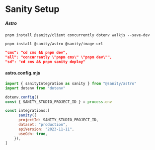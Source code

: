 # Sanity Setup

##### Astro

```console
pnpm install @sanity/client concurrently dotenv walkjs --save-dev
```

```console
pnpm install @sanity/astro @sanity/image-url
```

```json
"cms": "cd cms && pnpm dev",
"all": "concurrently \"pnpm cms\" \"pnpm dev\"",
"sd": "cd cms && pnpm sanity deploy"
```

#### astro.config.mjs

```js
import { sanityIntegration as sanity } from "@sanity/astro"
import dotenv from "dotenv"

dotenv.config()
const { SANITY_STUDIO_PROJECT_ID } = process.env

const integrations:[
      sanity({
      projectId: SANITY_STUDIO_PROJECT_ID,
      dataset: "production",
      apiVersion: "2023-11-11",
      useCdn: true,
    }),
]
```
